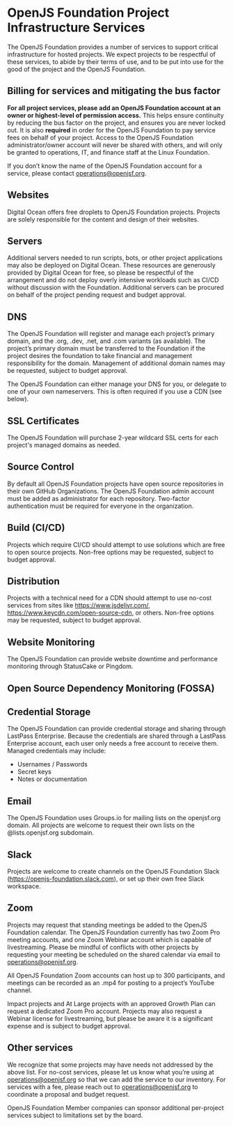 # OpenJS Foundation Project Infrastructure Services

The OpenJS Foundation provides a number of services to support critical infrastructure for hosted projects.  We expect projects to be respectful of these services, to abide by their terms of use, and to be put into use for the good of the project and the OpenJS Foundation.

## Billing for services and mitigating the bus factor
**For all project services, please add an OpenJS Foundation account at an owner or highest-level of permission access.**  This helps ensure continuity by reducing the bus factor on the project, and ensures you are never locked out.  It is also **required** in order for the OpenJS Foundation to pay service fees on behalf of your project.  Access to the OpenJS Foundation administrator/owner account will never be shared with others, and will only be granted to operations, IT, and finance staff at the Linux Foundation.

If you don’t know the name of the OpenJS Foundation account for a service, please contact operations@openjsf.org.

## Websites
Digital Ocean offers free droplets to OpenJS Foundation projects.  Projects are solely responsible for the content and design of their websites.

## Servers
Additional servers needed to run scripts, bots, or other project applications may also be deployed on Digital Ocean.  These resources are generously provided by Digital Ocean for free, so please be respectful of the arrangement and do not deploy overly intensive workloads such as CI/CD without discussion with the Foundation.  Additional servers can be procured on behalf of the project pending request and budget approval.

## DNS
The OpenJS Foundation will register and manage each project’s primary domain, and the .org, .dev, .net, and .com variants (as available).  The project’s primary domain must be transferred to the Foundation if the project desires the foundation to take financial and management responsibility for the domain.  Management of additional domain names may be requested, subject to budget approval.

The OpenJS Foundation can either manage your DNS for you, or delegate to one of your own nameservers.  This is often required if you use a CDN (see below).

## SSL Certificates
The OpenJS Foundation will purchase 2-year wildcard SSL certs for each project's managed domains as needed.

## Source Control
By default all OpenJS Foundation projects have open source repositories in their own GitHub Organizations.  The OpenJS Foundation admin account must be added as administrator for each repository.  Two-factor authentication must be required for everyone in the organization.

## Build (CI/CD)
Projects which require CI/CD should attempt to use solutions which are free to open source projects.  Non-free options may be requested, subject to budget approval.

## Distribution
Projects with a technical need for a CDN should attempt to use no-cost services from sites like https://www.jsdelivr.com/, https://www.keycdn.com/open-source-cdn, or others.  Non-free options may be requested, subject to budget approval.

## Website Monitoring
The OpenJS Foundation can provide website downtime and performance monitoring through StatusCake or Pingdom.

## Open Source Dependency Monitoring (FOSSA)

## Credential Storage
The OpenJS Foundation can provide credential storage and sharing through LastPass Enterprise.  Because the credentials are shared through a LastPass Enterprise account, each user only needs a free account to receive them.  Managed credentials may include:

* Usernames / Passwords
* Secret keys
* Notes or documentation

## Email
The OpenJS Foundation uses Groups.io for mailing lists on the openjsf.org domain.  All projects are welcome to request their own lists on the @lists.openjsf.org subdomain.

## Slack
Projects are welcome to create channels on the OpenJS Foundation Slack (https://openjs-foundation.slack.com), or set up their own free Slack workspace.

## Zoom
Projects may request that standing meetings be added to the OpenJS Foundation calendar.  The OpenJS Foundation currently has two Zoom Pro meeting accounts, and one Zoom Webinar account which is capable of livestreaming.  Please be mindful of conflicts with other projects by requesting your meeting be scheduled on the shared calendar via email to operations@openjsf.org.   

All OpenJS Foundation Zoom accounts can host up to 300 participants, and meetings can be recorded as an .mp4 for posting to a project’s YouTube channel.

Impact projects and At Large projects with an approved Growth Plan can request a dedicated Zoom Pro account.  Projects may also request a Webinar license for livestreaming, but please be aware it is a significant expense and is subject to budget approval.

## Other services
We recognize that some projects may have needs not addressed by the above list.  For no-cost services, please let us know what you’re using at operations@openjsf.org so that we can add the service to our inventory.  For services with a fee, please reach out to operations@openjsf.org to coordinate a proposal and budget request.

OpenJS Foundation Member companies can sponsor additional per-project services subject to limitations set by the board. 
